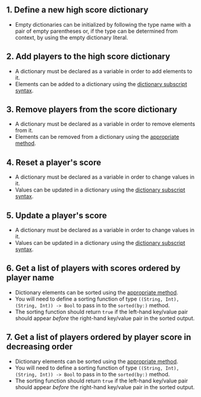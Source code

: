 ## 1. Define a new high score dictionary

- Empty dictionaries can be initialized by following the type name with a pair of empty parentheses or, if the type can be determined from context, by using the empty dictionary literal.

## 2. Add players to the high score dictionary

- A dictionary must be declared as a variable in order to add elements to it.
- Elements can be added to a dictionary using the [dictionary subscript syntax][dictionary-subscripts].

## 3. Remove players from the score dictionary

- A dictionary must be declared as a variable in order to remove elements from it.
- Elements can be removed from a dictionary using the [appropriate method][dictionary-docs].

## 4. Reset a player's score

- A dictionary must be declared as a variable in order to change values in it.
- Values can be updated in a dictionary using the [dictionary subscript syntax][dictionary-subscripts].

## 5. Update a player's score

- A dictionary must be declared as a variable in order to change values in it.
- Values can be updated in a dictionary using the [dictionary subscript syntax][dictionary-subscripts].

## 6. Get a list of players with scores ordered by player name

- Dictionary elements can be sorted using the [appropriate method][dictionary-docs].
- You will need to define a sorting function of type `((String, Int), (String, Int)) -> Bool` to pass in to the `sorted(by:)` method.
- The sorting function should return `true` if the left-hand key/value pair should appear _before_ the right-hand key/value pair in the sorted output.

## 7. Get a list of players ordered by player score in decreasing order

- Dictionary elements can be sorted using the [appropriate method][dictionary-docs].
- You will need to define a sorting function of type `((String, Int), (String, Int)) -> Bool` to pass in to the `sorted(by:)` method.
- The sorting function should return `true` if the left-hand key/value pair should appear _before_ the right-hand key/value pair in the sorted output.

[dictionaries]: https://docs.swift.org/swift-book/LanguageGuide/CollectionTypes.html#ID113
[dictionary-docs]: https://developer.apple.com/documentation/swift/Dictionary
[dictionary-subscripts]: https://docs.swift.org/swift-book/LanguageGuide/CollectionTypes.html#ID116
